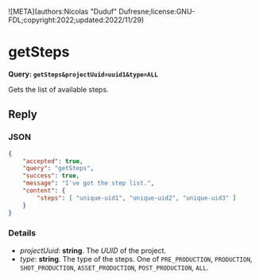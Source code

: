 ![META](authors:Nicolas "Duduf" Dufresne;license:GNU-FDL;copyright:2022;updated:2022/11/29)

# getSteps

**Query: `getSteps&projectUuid=uuid1&type=ALL`**

Gets the list of available steps.

## Reply

### JSON

```json
{
    "accepted": true,
    "query": "getSteps",
    "success": true,
    "message": "I've got the step list.",
    "content": {
        "steps": [ "unique-uid1", "unique-uid2", "unique-uid3" ]
    }
}
```

### Details

- *projectUuid*: **string**. The *UUID* of the project.
- *type*: **string**. The type of the steps. One of `PRE_PRODUCTION`, `PRODUCTION`, `SHOT_PRODUCTION`, `ASSET_PRODUCTION`, `POST_PRODUCTION`, `ALL`.

